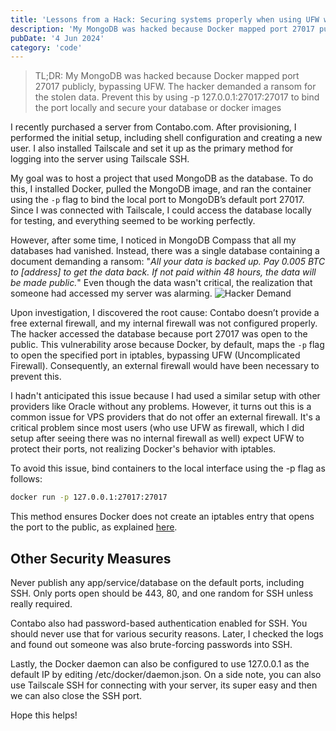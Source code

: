 ```yaml
---
title: 'Lessons from a Hack: Securing systems properly when using UFW with Docker'
description: 'My MongoDB was hacked because Docker mapped port 27017 publicly, bypassing UFW. The hacker demanded a ransom for the stolen data. Prevent this by using -p 127.0.0.1:27017:27017 to bind the port locally and secure your database or docker images'
pubDate: '4 Jun 2024'
category: 'code'
---
```


> TL;DR: My MongoDB was hacked because Docker mapped port 27017 publicly, bypassing UFW. The hacker demanded a ransom for the stolen data. Prevent this by using -p 127.0.0.1:27017:27017 to bind the port locally and secure your database or docker images

I recently purchased a server from Contabo.com. After provisioning, I performed the initial setup, including shell configuration and creating a new user. I also installed Tailscale and set it up as the primary method for logging into the server using Tailscale SSH.

My goal was to host a project that used MongoDB as the database. To do this, I installed Docker, pulled the MongoDB image, and ran the container using the `-p` flag to bind the local port to MongoDB’s default port 27017. Since I was connected with Tailscale, I could access the database locally for testing, and everything seemed to be working perfectly.

However, after some time, I noticed in MongoDB Compass that all my databases had vanished. Instead, there was a single database containing a document demanding a ransom: "*All your data is backed up. Pay 0.005 BTC to [address] to get the data back. If not paid within 48 hours, the data will be made public.*" Even though the data wasn't critical, the realization that someone had accessed my server was alarming.
![Hacker Demand](/mongodb_ss.png)

Upon investigation, I discovered the root cause: Contabo doesn’t provide a free external firewall, and my internal firewall was not configured properly. The hacker accessed the database because port 27017 was open to the public. This vulnerability arose because Docker, by default, maps the `-p` flag to open the specified port in iptables, bypassing UFW (Uncomplicated Firewall). Consequently, an external firewall would have been necessary to prevent this.

I hadn't anticipated this issue because I had used a similar setup with other providers like Oracle without any problems. However, it turns out this is a common issue for VPS providers that do not offer an external firewall. It's a critical problem since most users (who use UFW as firewall, which I did setup after seeing there was no internal firewall as well) expect UFW to protect their ports, not realizing Docker's behavior with iptables.

To avoid this issue, bind containers to the local interface using the -p flag as follows:
```bash
docker run -p 127.0.0.1:27017:27017
```

This method ensures Docker does not create an iptables entry that opens the port to the public, as explained [here](https://askubuntu.com/questions/652556/uncomplicated-firewall-ufw-is-not-blocking-anything-when-using-docker/652572#652572).

## Other Security Measures
Never publish any app/service/database on the default ports, including SSH. Only ports open should be 443, 80, and one random for SSH unless really required.

Contabo also had password-based authentication enabled for SSH. You should never use that for various security reasons. Later, I checked the logs and found out someone was also brute-forcing passwords into SSH.

Lastly, the Docker daemon can also be configured to use 127.0.0.1 as the default IP by editing /etc/docker/daemon.json.
On a side note, you can also use Tailscale SSH for connecting with your server, its super easy and then we can also close the SSH port. 

Hope this helps!
